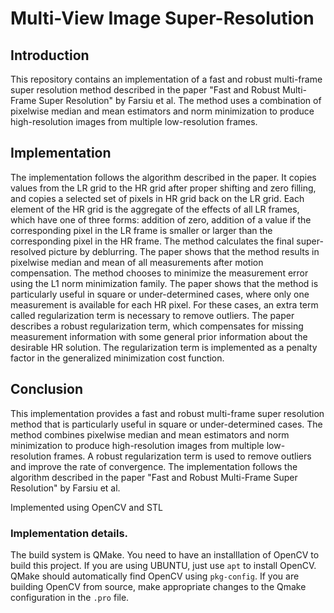 # Multi-View Image Super-Resolution

## Introduction

This repository contains an implementation of a fast and robust multi-frame super resolution method described in the paper "Fast and Robust Multi-Frame Super Resolution" by Farsiu et al. The method uses a combination of pixelwise median and mean estimators and norm minimization to produce high-resolution images from multiple low-resolution frames.

## Implementation

The implementation follows the algorithm described in the paper. It copies values from the LR grid to the HR grid after proper shifting and zero filling, and copies a selected set of pixels in HR grid back on the LR grid. Each element of the HR grid is the aggregate of the effects of all LR frames, which have one of three forms: addition of zero, addition of a value if the corresponding pixel in the LR frame is smaller or larger than the corresponding pixel in the HR frame.
The method calculates the final super-resolved picture by deblurring. The paper shows that the method results in pixelwise median and mean of all measurements after motion compensation. The method chooses to minimize the measurement error using the L1 norm minimization family.
The paper shows that the method is particularly useful in square or under-determined cases, where only one measurement is available for each HR pixel. For these cases, an extra term called regularization term is necessary to remove outliers. The paper describes a robust regularization term, which compensates for missing measurement information with some general prior information about the desirable HR solution. The regularization term is implemented as a penalty factor in the generalized minimization cost function.

## Conclusion

This implementation provides a fast and robust multi-frame super resolution method that is particularly useful in square or under-determined cases. The method combines pixelwise median and mean estimators and norm minimization to produce high-resolution images from multiple low-resolution frames. A robust regularization term is used to remove outliers and improve the rate of convergence. The implementation follows the algorithm described in the paper "Fast and Robust Multi-Frame Super Resolution" by Farsiu et al.

Implemented using OpenCV and STL

### Implementation details.

The build system is QMake. You need to have an installlation of OpenCV to build this project. If you are using UBUNTU, just use ```apt``` to install OpenCV. QMake should automatically find OpenCV using ```pkg-config```. If you are building OpenCV from source, make appropriate changes to the Qmake configuration in the ``.pro`` file.
